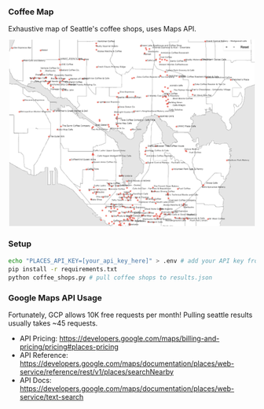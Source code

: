 ### Coffee Map

Exhaustive map of Seattle's coffee shops, uses Maps API.

<p align="center">
  <img src="assets/example.png" width="500"/>
</p>

### Setup

```sh
echo "PLACES_API_KEY=[your_api_key_here]" > .env # add your API key from GCP
pip install -r requirements.txt
python coffee_shops.py # pull coffee shops to results.json
```

### Google Maps API Usage

Fortunately, GCP allows 10K free requests per month! Pulling seattle results usually takes ~45 requests.

- API Pricing: https://developers.google.com/maps/billing-and-pricing/pricing#places-pricing
- API Reference: https://developers.google.com/maps/documentation/places/web-service/reference/rest/v1/places/searchNearby
- API Docs: https://developers.google.com/maps/documentation/places/web-service/text-search